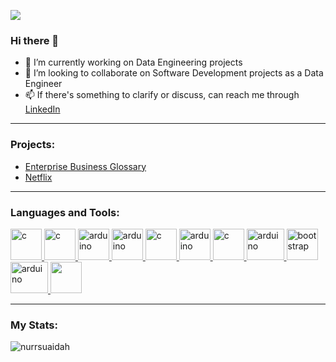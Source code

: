 ![](https://komarev.com/ghpvc/?username=nabilarahmat&style=for-the-badge&color=orange)

### Hi there 👋
- 🔭 I’m currently working on Data Engineering projects
- 👯 I’m looking to collaborate on Software Development projects as a Data Engineer
- 📫 If there's something to clarify or discuss, can reach me through [LinkedIn](https://www.linkedin.com/in/nur-suaidah-rezali/)

---
### Projects:
- [Enterprise Business Glossary](https://github.com/nurrsuaidah/business-glossary)
- [Netflix](https://github.com/nurrsuaidah/business-glossary)

---
### Languages and Tools: 

<p align="left">
<a href="https://www.python.org/" target="_blank" rel="noreferrer"> <img src="https://tse3.mm.bing.net/th/id/OIP.lZHtgsqo0gww25bLcpjTqQHaHZ?w=189&h=188&c=7&r=0&o=5&dpr=1.5&pid=1.7" alt="c" width="50" height="50"/> </a>
<a href="https://neo4j.com/" target="_blank" rel="noreferrer"> <img src="https://tse4.mm.bing.net/th/id/OIP.an9Ga3nqMRM1MDxI149CWwAAAA?rs=1&pid=ImgDetMain" alt="c" width="50" height="50"/> </a> 
<a href="https://www.databricks.com/" target="_blank" rel="noreferrer"> <img src="https://beartell.com/img/databricks.png" alt="arduino" width="50" height="50"/> </a>
<a href="https://code.visualstudio.com/" target="_blank" rel="noreferrer"> <img src="https://tse1.mm.bing.net/th/id/OIP.8nAVT4tTnoeqVj4ScdzPiwHaHY?w=169&h=180&c=7&r=0&o=5&dpr=1.5&pid=1.7" alt="arduino" width="50" height="50"/> </a>
<a href="https://www.postgresql.org/" target="_blank" rel="noreferrer"> <img src="https://tse1.mm.bing.net/th/id/OIP.CG8qTeTuoei796LdScT2bwHaIP?rs=1&pid=ImgDetMain" alt="c" width="50" height="50"/> </a> 
<a href="https://dbeaver.io/" target="_blank" rel="noreferrer"> <img src="https://tse4.mm.bing.net/th/id/OIP._OmCVxExT0lMNX9V7oaBuwAAAA?rs=1&pid=ImgDetMain" alt="arduino" width="50" height="50"/> </a> 
<a href="https://www.tableau.com/" target="_blank" rel="noreferrer"> <img src="https://www.continuum.umn.edu/umnlib/wp-content/uploads/2022/02/Tableau.jpg" alt="c" width="50" height="50"/> </a>
<a href="https://www.atlassian.com/software/jira" target="_blank" rel="noreferrer"> <img src="https://www.coreit.cz/atlassian/wp-content/uploads/2019/06/jira-1.png" alt="arduino" width="60" height="50"/> </a> 
<a href="https://www.atlassian.com/software/confluence" target="_blank" rel="noreferrer"> <img src="https://cdn.icon-icons.com/icons2/2107/PNG/512/file_type_confluence_icon_130672.png" alt="bootstrap" width="50" height="50"/> </a>
<a href="https://www.sap.com/sea/index.html?url_id=auto_hp_redirect_sea" target="_blank" rel="noreferrer"> <img src="https://logos-download.com/wp-content/uploads/2016/08/SAP_logo.png" alt="arduino" width="60" height="50"/> </a> 
<a> <img src="https://tse1.mm.bing.net/th/id/OIP.6INpILSfB6MhnEYHlvEN4QHaG4?w=196&h=182&c=7&r=0&o=5&dpr=1.5&pid=1.7" width="50" height="50"/> </a> </p>

---
### My Stats: 
<p><img align="left" src="https://github-readme-stats.vercel.app/api/top-langs?username=nurrsuaidah&show_icons=true&locale=en&layout=compact" alt="nurrsuaidah" /></p>
